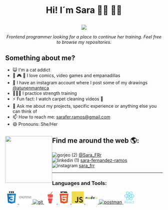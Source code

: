# <p align="center" >Hi! I´m Sara 👋🏻 👩‍💻 </p>

<p align= "center">
<img align= "center" src="https://user-images.githubusercontent.com/64798006/171342628-448665da-ddc6-4846-b5f6-a9aefe17f9e2.gif" >
</p>

*<p align="center" >Frontend programmer looking for a place to continue her training. 
Feel free to browse my repositories.</p>*

## Something about me?
- :smiley_cat: I'm a cat addict 
- :book: :video_game: 🥟 I love comics, video games and empanadillas
- 🎨 I have an instagram account where I post some of my drawings [@atunenmanteca](https://www.instagram.com/atunenmanteca/)
- 🏋🏼‍♀️ I practice strength training 
- ⚡ Fun fact: I watch carpet cleaning videos 🤫
- 💬 Ask me about my projects, specific experience or anything else you can think of
- 📫 How to reach me: sarafer.ramos@gmail.com
- 😄 Pronouns: She/Her

  

## Find me around the web 🌎: <img align="left" width="150" height="150" src="https://user-images.githubusercontent.com/64798006/171353046-03eeca1b-9560-4dbe-9947-8a958d6d6477.png"></a>
 ![gorjeo (2)](https://user-images.githubusercontent.com/64798006/171356793-976615e3-437b-4cfa-8751-c1da0456c46a.png) [@Sara_FRr](https://twitter.com/Sara_FRr)
 <br>
 ![linkedin (1)](https://user-images.githubusercontent.com/64798006/171357346-1ede15b1-2837-4a3b-ab8f-978a5baf369c.png) [sara-fernandez-ramos](https://www.linkedin.com/in/sara-fernandez-ramos/)
 <br>
 ![instagram](https://user-images.githubusercontent.com/64798006/171358204-5e8da500-d071-4069-83bd-4168baae0147.png) [sara_frr](https://www.instagram.com/sara_frr/)
   
   
 <hr>
   
   
<h3 align="left">Languages and Tools:</h3>
<p align="left"> <a href="https://www.w3schools.com/css/" target="_blank" rel="noreferrer"> <img src="https://raw.githubusercontent.com/devicons/devicon/master/icons/css3/css3-original-wordmark.svg" alt="css3" width="40" height="40"/> </a> <a href="https://expressjs.com" target="_blank" rel="noreferrer"> <img src="https://raw.githubusercontent.com/devicons/devicon/master/icons/express/express-original-wordmark.svg" alt="express" width="40" height="40"/> </a> <a href="https://git-scm.com/" target="_blank" rel="noreferrer"> <img src="https://www.vectorlogo.zone/logos/git-scm/git-scm-icon.svg" alt="git" width="40" height="40"/> </a> <a href="https://gulpjs.com" target="_blank" rel="noreferrer"> <img src="https://raw.githubusercontent.com/devicons/devicon/master/icons/gulp/gulp-plain.svg" alt="gulp" width="40" height="40"/> </a> <a href="https://www.w3.org/html/" target="_blank" rel="noreferrer"> <img src="https://raw.githubusercontent.com/devicons/devicon/master/icons/html5/html5-original-wordmark.svg" alt="html5" width="40" height="40"/> </a> <a href="https://developer.mozilla.org/en-US/docs/Web/JavaScript" target="_blank" rel="noreferrer"> <img src="https://raw.githubusercontent.com/devicons/devicon/master/icons/javascript/javascript-original.svg" alt="javascript" width="40" height="40"/> </a> <a href="https://nodejs.org" target="_blank" rel="noreferrer"> <img src="https://raw.githubusercontent.com/devicons/devicon/master/icons/nodejs/nodejs-original-wordmark.svg" alt="nodejs" width="40" height="40"/> </a> <a href="https://postman.com" target="_blank" rel="noreferrer"> <img src="https://www.vectorlogo.zone/logos/getpostman/getpostman-icon.svg" alt="postman" width="40" height="40"/> </a> <a href="https://reactjs.org/" target="_blank" rel="noreferrer"> <img src="https://raw.githubusercontent.com/devicons/devicon/master/icons/react/react-original-wordmark.svg" alt="react" width="40" height="40"/> </a> </p>



